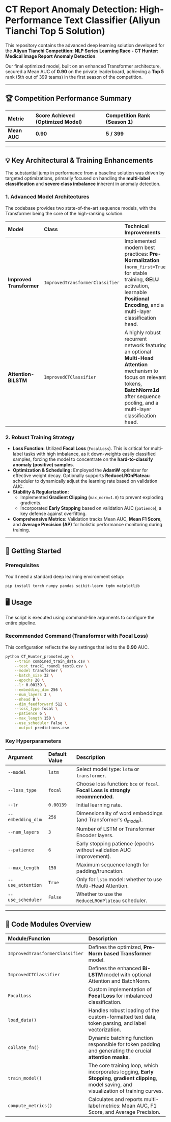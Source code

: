 # CT Report Anomaly Detection: High-Performance Text Classifier (Aliyun Tianchi Top 5 Solution)

This repository contains the advanced deep learning solution developed for the **Aliyun Tianchi Competition: NLP Series Learning Race - CT Hunter: Medical Image Report Anomaly Detection**.

Our final optimized model, built on an enhanced Transformer architecture, secured a Mean AUC of $\mathbf{0.90}$ on the private leaderboard, achieving a **Top 5** rank (5th out of 399 teams) in the first season of the competition.

---

## 🏆 Competition Performance Summary

| Metric | Score Achieved (Optimized Model) | Competition Rank (Season 1) |
| :--- | :--- | :--- |
| **Mean AUC** | **0.90** | **5 / 399** |

---

## 💡 Key Architectural & Training Enhancements

The substantial jump in performance from a baseline solution was driven by targeted optimizations, primarily focused on handling the **multi-label classification** and **severe class imbalance** inherent in anomaly detection.

### 1. Advanced Model Architectures

The codebase provides two state-of-the-art sequence models, with the Transformer being the core of the high-ranking solution:

| Model | Class | Technical Improvements |
| :--- | :--- | :--- |
| **Improved Transformer** | `ImprovedTransformerClassifier` | Implemented modern best practices: **Pre-Normalization** (`norm_first=True`) for stable training, **GELU** activation, learnable **Positional Encoding**, and a multi-layer classification head. |
| **Attention-BiLSTM** | `ImprovedCTClassifier` | A highly robust recurrent network featuring an optional **Multi-Head Attention** mechanism to focus on relevant tokens, **BatchNorm1d** after sequence pooling, and a multi-layer classification head. |

### 2. Robust Training Strategy

* **Loss Function:** Utilized **Focal Loss** (`FocalLoss`). This is critical for multi-label tasks with high imbalance, as it down-weights easily classified samples, forcing the model to concentrate on the **hard-to-classify anomaly (positive) samples**.
* **Optimization & Scheduling:** Employed the **AdamW** optimizer for effective weight decay. Optionally supports **ReduceLROnPlateau** scheduler to dynamically adjust the learning rate based on validation AUC.
* **Stability & Regularization:**
    * Implemented **Gradient Clipping** (`max_norm=1.0`) to prevent exploding gradients.
    * Incorporated **Early Stopping** based on validation AUC (`patience`), a key defense against overfitting.
* **Comprehensive Metrics:** Validation tracks Mean AUC, **Mean F1 Score**, and **Average Precision (AP)** for holistic performance monitoring during training.

---

## 🚀 Getting Started

### Prerequisites

You'll need a standard deep learning environment setup:

```bash
pip install torch numpy pandas scikit-learn tqdm matplotlib
```

## 🖥️ Usage

The script is executed using command-line arguments to configure the entire pipeline.

### Recommended Command (Transformer with Focal Loss)

This configuration reflects the key settings that led to the $\mathbf{0.90}$ AUC.

```bash
python CT_Hunter_promoted.py \
    --train combined_train_data.csv \
    --test track1_round1_testB.csv \
    --model transformer \
    --batch_size 32 \
    --epochs 20 \
    --lr 0.00139 \
    --embedding_dim 256 \
    --num_layers 3 \
    --nhead 8 \
    --dim_feedforward 512 \
    --loss_type focal \
    --patience 6 \
    --max_length 150 \
    --use_scheduler False \
    --output predictions.csv
```

### Key Hyperparameters

| Argument | Default Value | Description |
| :--- | :--- | :--- |
| `--model` | `lstm` | Select model type: `lstm` or `transformer`. |
| `--loss_type` | `focal` | Choose loss function: `bce` or `focal`. **Focal Loss is strongly recommended.** |
| `--lr` | `0.00139` | Initial learning rate. |
| `--embedding_dim` | `256` | Dimensionality of word embeddings (and Transformer's $d_{model}$). |
| `--num_layers` | `3` | Number of LSTM or Transformer Encoder layers. |
| `--patience` | `6` | Early stopping patience (epochs without validation AUC improvement). |
| `--max_length` | `150` | Maximum sequence length for padding/truncation. |
| `--use_attention` | `True` | Only for `lstm` model: whether to use Multi-Head Attention. |
| `--use_scheduler` | `False` | Whether to use the `ReduceLROnPlateau` scheduler. |

---

## 📂 Code Modules Overview

| Module/Function | Description |
| :--- | :--- |
| `ImprovedTransformerClassifier` | Defines the optimized, **Pre-Norm based Transformer** model. |
| `ImprovedCTClassifier` | Defines the enhanced **Bi-LSTM** model with optional Attention and BatchNorm. |
| `FocalLoss` | Custom implementation of **Focal Loss** for imbalanced classification. |
| `load_data()` | Handles robust loading of the custom-formatted text data, token parsing, and label vectorization. |
| `collate_fn()` | Dynamic batching function responsible for token padding and generating the crucial **attention masks**. |
| `train_model()` | The core training loop, which incorporates logging, **Early Stopping**, **gradient clipping**, model saving, and visualization of training curves. |
| `compute_metrics()` | Calculates and reports multi-label metrics: Mean AUC, F1 Score, and Average Precision. |